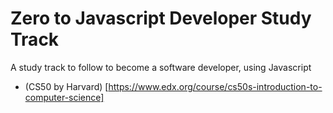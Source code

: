 # Zero to Javascript Developer Study Track
A study track to follow to become a software developer, using Javascript

- (CS50 by Harvard) [https://www.edx.org/course/cs50s-introduction-to-computer-science]
